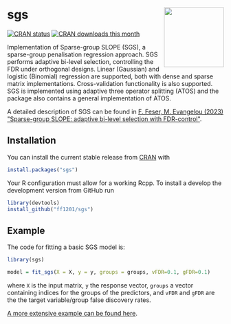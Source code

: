 
# sgs <a><img src='man/figures/logo.avif' align="right" height="139" /></a>

[![CRAN status](https://www.r-pkg.org/badges/version/sgs)](https://CRAN.R-project.org/package=sgs)
[![CRAN downloads this month](https://cranlogs.r-pkg.org/badges/sgs)](https://cran.r-project.org/package=sgs)

Implementation of Sparse-group SLOPE (SGS), a sparse-group penalisation regression approach. SGS performs adaptive bi-level selection, controlling the FDR under orthogonal designs. Linear (Gaussian) and logistic (Binomial) regression are supported, both with dense and sparse matrix implementations. Cross-validation functionality is also supported. SGS is implemented using adaptive three operator splitting (ATOS) and the package also contains a general implementation of ATOS.

A detailed description of SGS can be found in [F. Feser, M. Evangelou (2023) "Sparse-group SLOPE: adaptive bi-level selection with FDR-control"](https://arxiv.org/abs/2305.09467).


## Installation

You can install the current stable release from [CRAN](https://cran.r-project.org/) with
``` r
install.packages("sgs")
```
Your R configuration must allow for a working Rcpp. To install a develop the development version from GitHub run
``` r
library(devtools)
install_github("ff1201/sgs")
```

## Example

The code for fitting a basic SGS model is:

``` r
library(sgs)

model = fit_sgs(X = X, y = y, groups = groups, vFDR=0.1, gFDR=0.1)
```

where `X` is the input matrix, `y` the response vector, `groups` a vector containing indices for the groups of the predictors, and `vFDR` and `gFDR` are the the target variable/group false discovery rates.

[A more extensive example can be found here](https://github.com/ff1201/sgs/blob/master/vignettes/reproducible_example.Rmd).
